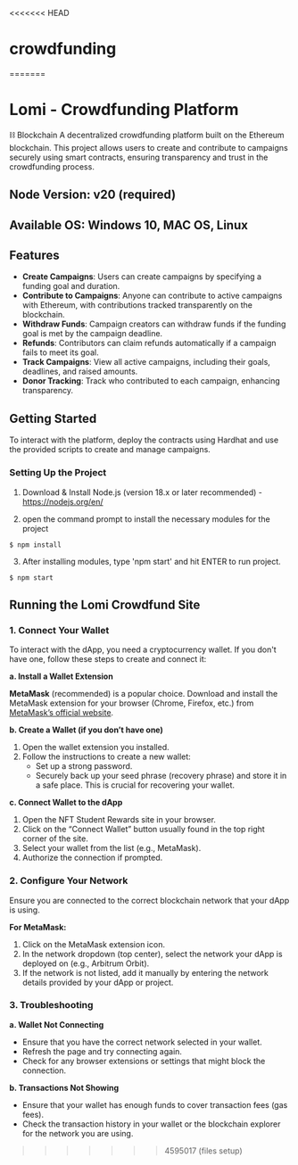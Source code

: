 <<<<<<< HEAD
# crowdfunding
=======
# Lomi - Crowdfunding Platform

⛓️ Blockchain
 A decentralized crowdfunding platform built on the Ethereum blockchain. This project allows users to create and contribute to campaigns securely using smart contracts, ensuring transparency and trust in the crowdfunding process.

## Node Version: v20 (required)
## Available OS: Windows 10, MAC OS, Linux

## Features

- **Create Campaigns**: Users can create campaigns by specifying a funding goal and duration.
- **Contribute to Campaigns**: Anyone can contribute to active campaigns with Ethereum, with contributions tracked transparently on the blockchain.
- **Withdraw Funds**: Campaign creators can withdraw funds if the funding goal is met by the campaign deadline.
- **Refunds**: Contributors can claim refunds automatically if a campaign fails to meet its goal.
- **Track Campaigns**: View all active campaigns, including their goals, deadlines, and raised amounts.
- **Donor Tracking**: Track who contributed to each campaign, enhancing transparency.

## Getting Started

To interact with the platform, deploy the contracts using Hardhat and use the provided scripts to create and manage campaigns.

### Setting Up the Project
1) Download & Install Node.js (version 18.x or later recommended) - https://nodejs.org/en/

2) open the command prompt to install the necessary modules for the project
```
$ npm install
```
3) After installing modules, type 'npm start' and hit ENTER to run project.
```
$ npm start
```
## Running the Lomi Crowdfund Site

### 1. **Connect Your Wallet**

To interact with the dApp, you need a cryptocurrency wallet. If you don't have one, follow these steps to create and connect it:

**a. Install a Wallet Extension**

 **MetaMask** (recommended) is a popular choice. Download and install the MetaMask extension for your browser (Chrome, Firefox, etc.) from [MetaMask’s official website](https://metamask.io/download.html).

**b. Create a Wallet (if you don’t have one)**

1. Open the wallet extension you installed.
2. Follow the instructions to create a new wallet:
   - Set up a strong password.
   - Securely back up your seed phrase (recovery phrase) and store it in a safe place. This is crucial for recovering your wallet.

**c. Connect Wallet to the dApp**

1. Open the NFT Student Rewards site in your browser.
2. Click on the “Connect Wallet” button usually found in the top right corner of the site.
3. Select your wallet from the list (e.g., MetaMask).
4. Authorize the connection if prompted.

### 2. **Configure Your Network**

Ensure you are connected to the correct blockchain network that your dApp is using. 

**For MetaMask:**

1. Click on the MetaMask extension icon.
2. In the network dropdown (top center), select the network your dApp is deployed on (e.g., Arbitrum Orbit).
3. If the network is not listed, add it manually by entering the network details provided by your dApp or project.

### 3. **Troubleshooting**

**a. Wallet Not Connecting**

- Ensure that you have the correct network selected in your wallet.
- Refresh the page and try connecting again.
- Check for any browser extensions or settings that might block the connection.

**b. Transactions Not Showing**

- Ensure that your wallet has enough funds to cover transaction fees (gas fees).
- Check the transaction history in your wallet or the blockchain explorer for the network you are using.
>>>>>>> 4595017 (files setup)
